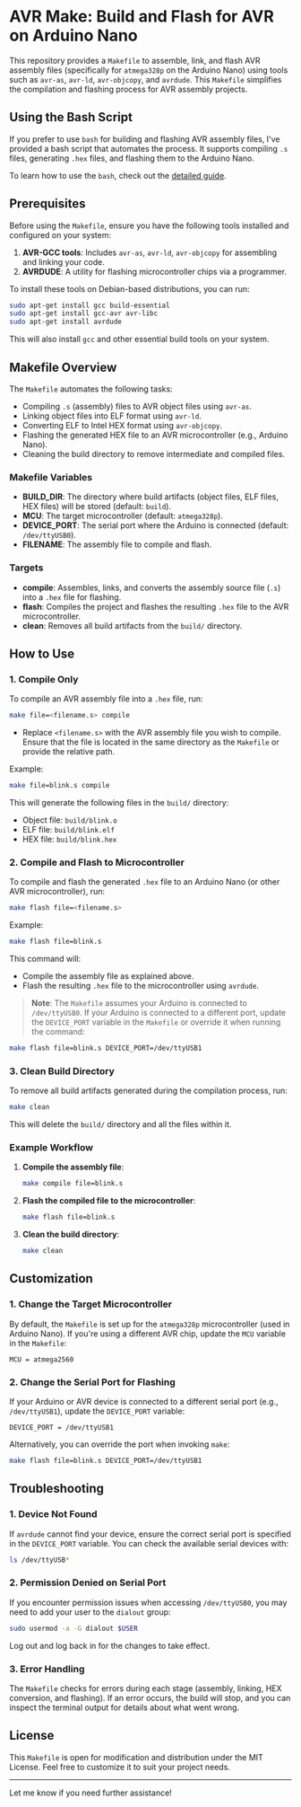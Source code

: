 # AVR Make: Build and Flash for AVR on Arduino Nano

This repository provides a `Makefile` to assemble, link, and flash AVR assembly files (specifically for `atmega328p` on the Arduino Nano) using tools such as `avr-as`, `avr-ld`, `avr-objcopy`, and `avrdude`. This `Makefile` simplifies the compilation and flashing process for AVR assembly projects.


## Using the Bash Script

If you prefer to use `bash` for building and flashing AVR assembly files, I've provided a bash script that automates the process. It supports compiling `.s` files, generating `.hex` files, and flashing them to the Arduino Nano.

To learn how to use the `bash`, check out the [detailed guide](./README.md).

## Prerequisites

Before using the `Makefile`, ensure you have the following tools installed and configured on your system:

1. **AVR-GCC tools**: Includes `avr-as`, `avr-ld`, `avr-objcopy` for assembling and linking your code.
2. **AVRDUDE**: A utility for flashing microcontroller chips via a programmer.

To install these tools on Debian-based distributions, you can run:
```bash
sudo apt-get install gcc build-essential
sudo apt-get install gcc-avr avr-libc
sudo apt-get install avrdude
```

This will also install `gcc` and other essential build tools on your system.

## Makefile Overview

The `Makefile` automates the following tasks:
- Compiling `.s` (assembly) files to AVR object files using `avr-as`.
- Linking object files into ELF format using `avr-ld`.
- Converting ELF to Intel HEX format using `avr-objcopy`.
- Flashing the generated HEX file to an AVR microcontroller (e.g., Arduino Nano).
- Cleaning the build directory to remove intermediate and compiled files.

### Makefile Variables

- **BUILD_DIR**: The directory where build artifacts (object files, ELF files, HEX files) will be stored (default: `build`).
- **MCU**: The target microcontroller (default: `atmega328p`).
- **DEVICE_PORT**: The serial port where the Arduino is connected (default: `/dev/ttyUSB0`).
- **FILENAME**: The assembly file to compile and flash.

### Targets
- **compile**: Assembles, links, and converts the assembly source file (`.s`) into a `.hex` file for flashing.
- **flash**: Compiles the project and flashes the resulting `.hex` file to the AVR microcontroller.
- **clean**: Removes all build artifacts from the `build/` directory.

## How to Use

### 1. **Compile Only**

To compile an AVR assembly file into a `.hex` file, run:

```bash
make file=<filename.s> compile
```

- Replace `<filename.s>` with the AVR assembly file you wish to compile. Ensure that the file is located in the same directory as the `Makefile` or provide the relative path.

Example:
```bash
make file=blink.s compile
```

This will generate the following files in the `build/` directory:
- Object file: `build/blink.o`
- ELF file: `build/blink.elf`
- HEX file: `build/blink.hex`

### 2. **Compile and Flash to Microcontroller**

To compile and flash the generated `.hex` file to an Arduino Nano (or other AVR microcontroller), run:

```bash
make flash file=<filename.s>
```

Example:
```bash
make flash file=blink.s
```

This command will:
- Compile the assembly file as explained above.
- Flash the resulting `.hex` file to the microcontroller using `avrdude`.

> **Note**: The `Makefile` assumes your Arduino is connected to `/dev/ttyUSB0`. If your Arduino is connected to a different port, update the `DEVICE_PORT` variable in the `Makefile` or override it when running the command:
```bash
make flash file=blink.s DEVICE_PORT=/dev/ttyUSB1
```

### 3. **Clean Build Directory**

To remove all build artifacts generated during the compilation process, run:

```bash
make clean
```

This will delete the `build/` directory and all the files within it.

### Example Workflow

1. **Compile the assembly file**:
    ```bash
    make compile file=blink.s
    ```
2. **Flash the compiled file to the microcontroller**:
    ```bash
    make flash file=blink.s
    ```
3. **Clean the build directory**:
    ```bash
    make clean
    ```

## Customization

### 1. **Change the Target Microcontroller**

By default, the `Makefile` is set up for the `atmega328p` microcontroller (used in Arduino Nano). If you're using a different AVR chip, update the `MCU` variable in the `Makefile`:
```make
MCU = atmega2560
```

### 2. **Change the Serial Port for Flashing**

If your Arduino or AVR device is connected to a different serial port (e.g., `/dev/ttyUSB1`), update the `DEVICE_PORT` variable:
```make
DEVICE_PORT = /dev/ttyUSB1
```

Alternatively, you can override the port when invoking `make`:
```bash
make flash file=blink.s DEVICE_PORT=/dev/ttyUSB1
```

## Troubleshooting

### 1. **Device Not Found**

If `avrdude` cannot find your device, ensure the correct serial port is specified in the `DEVICE_PORT` variable. You can check the available serial devices with:
```bash
ls /dev/ttyUSB*
```

### 2. **Permission Denied on Serial Port**

If you encounter permission issues when accessing `/dev/ttyUSB0`, you may need to add your user to the `dialout` group:
```bash
sudo usermod -a -G dialout $USER
```
Log out and log back in for the changes to take effect.

### 3. **Error Handling**

The `Makefile` checks for errors during each stage (assembly, linking, HEX conversion, and flashing). If an error occurs, the build will stop, and you can inspect the terminal output for details about what went wrong.

## License

This `Makefile` is open for modification and distribution under the MIT License. Feel free to customize it to suit your project needs.

---

Let me know if you need further assistance!
